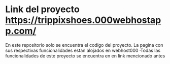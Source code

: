 # Link del proyecto https://trippixshoes.000webhostapp.com/
En este repositorio solo se encuentra el codigo del proyecto. La pagina con sus respectivas funcionalidades estan alojados en webhost000
·Todas las funcionalidades de este proyecto se encuentra en en link mencionado antes
